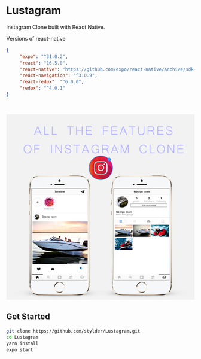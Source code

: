 # Lustagram

Instagram Clone built with React Native.

Versions of react-native
```json
{
     "expo": "^31.0.2",
     "react": "16.5.0",
     "react-native": "https://github.com/expo/react-native/archive/sdk-31.0.0.tar.gz",
     "react-navigation": "^3.0.9",
     "react-redux": "^6.0.0",
     "redux": "^4.0.1"
}
```
<br/>

![screenshot](./screenshot/lustagram.png)

## Get Started
```sh
git clone https://github.com/stylder/Lustagram.git
cd Lustagram
yarn install
expo start
```


